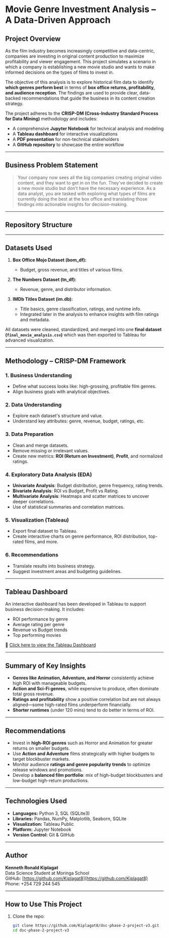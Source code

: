 # <b>Movie Genre Investment Analysis – A Data-Driven Approach</b>

## Project Overview

As the film industry becomes increasingly competitive and data-centric, companies are investing in original content production to maximize profitability and viewer engagement. This project simulates a scenario in which a company is establishing a new movie studio and wants to make informed decisions on the types of films to invest in.

The objective of this analysis is to explore historical film data to identify **which genres perform best** in terms of **box office returns, profitability, and audience reception**. The findings are used to provide clear, data-backed recommendations that guide the business in its content creation strategy.

The project adheres to the **CRISP-DM (Cross-Industry Standard Process for Data Mining)** methodology and includes:
- A comprehensive **Jupyter Notebook** for technical analysis and modeling
- A **Tableau dashboard** for interactive visualizations
- A **PDF presentation** for non-technical stakeholders
- A **GitHub repository** to showcase the entire workflow

---

## Business Problem Statement

> Your company now sees all the big companies creating original video content, and they want to get in on the fun. They've decided to create a new movie studio but don’t have the necessary experience. As a data analyst, you are tasked with exploring what types of films are currently doing the best at the box office and translating those findings into actionable insights for decision-making.

---

##  Repository Structure
---
##  Datasets Used

1. **Box Office Mojo Dataset (bom_df):**
   - Budget, gross revenue, and titles of various films.

2. **The Numbers Dataset (tn_df):**
   - Revenue, genre, and distributor information.

3. **IMDb Titles Dataset (im.db):**
   - Title basics, genre classification, ratings, and runtime info.
   - Integrated later in the analysis to enhance insights with film ratings and metadata.

All datasets were cleaned, standardized, and merged into one **final dataset (`final_movie_analysis.csv`)** which was then exported to Tableau for advanced visualization.

---

## Methodology – CRISP-DM Framework

### 1. Business Understanding
- Define what success looks like: high-grossing, profitable film genres.
- Align business goals with analytical objectives.

### 2. Data Understanding
- Explore each dataset's structure and value.
- Understand key attributes: genre, revenue, budget, ratings, etc.

### 3. Data Preparation
- Clean and merge datasets.
- Remove missing or irrelevant values.
- Create new metrics: **ROI (Return on Investment)**, **Profit**, and normalized ratings.

### 4. Exploratory Data Analysis (EDA)
- **Univariate Analysis**: Budget distribution, genre frequency, rating trends.
- **Bivariate Analysis**: ROI vs Budget, Profit vs Rating.
- **Multivariate Analysis**: Heatmaps and scatter matrices to uncover deeper correlations.
- Use of statistical summaries and correlation matrices.

### 5. Visualization (Tableau)
- Export final dataset to Tableau.
- Create interactive charts on genre performance, ROI distribution, top-rated films, and more.

### 6. Recommendations
- Translate results into business strategy.
- Suggest investment areas and budgeting guidelines.

---

## Tableau Dashboard

An interactive dashboard has been developed in Tableau to support business decision-making. It includes:
- ROI performance by genre
- Average rating per genre
- Revenue vs Budget trends
- Top performing movies

🔗 [Click here to view the Tableau Dashboard](https://public.tableau.com/views/Movie_Studio/Genre_Profit_Roi?:language=en-GB&publish=yes&:sid=&:redirect=auth&:display_count=n&:origin=viz_share_link)  

---

## Summary of Key Insights

- **Genres like Animation, Adventure, and Horror** consistently achieve high ROI with manageable budgets.
- **Action and Sci-Fi genres**, while expensive to produce, often dominate total gross revenue.
- **Ratings and profitability** show a positive correlation but are not always aligned—some high-rated films underperform financially.
- **Shorter runtimes** (under 120 mins) tend to do better in terms of ROI.

---

## Recommendations

- Invest in **high-ROI genres** such as Horror and Animation for greater returns on smaller budgets.
- Use **Action and Adventure** films strategically with higher budgets to target blockbuster markets.
- Monitor audience **ratings and genre popularity trends** to optimize release windows and promotions.
- Develop a **balanced film portfolio**: mix of high-budget blockbusters and low-budget high-return productions.

---

## Technologies Used

- **Languages:** Python 3, SQL (SQLite3)
- **Libraries:** Pandas, NumPy, Matplotlib, Seaborn, SQLite
- **Visualization:** Tableau Public
- **Platform:** Jupyter Notebook
- **Version Control:** Git & GitHub

---

## Author

**Kenneth Ronald Kiplagat**  
Data Science Student at Moringa School  
GitHub: [https://github.com/Kiplagat8](https://github.com/Kiplagat8)  
Phone: +254 729 244 545

---

##  How to Use This Project

1. Clone the repo:
   ```bash
   git clone https://github.com/Kiplagat8/dsc-phase-2-project-v3.git
   cd dsc-phase-2-project-v3
